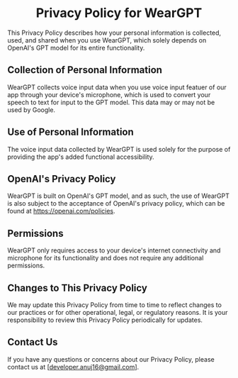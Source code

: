 <h1 align="center">Privacy Policy for WearGPT</h1>

This Privacy Policy describes how your personal information is collected, used, and shared when you use WearGPT, which solely depends on OpenAI's GPT model for its entire functionality.

## Collection of Personal Information

WearGPT collects voice input data when you use voice input featuer of our app through your device's microphone, which is used to convert your speech to text for input to the GPT model. This data may or may not be used by Google.

## Use of Personal Information

The voice input data collected by WearGPT is used solely for the purpose of providing the app's added functional accessibility.

## OpenAI's Privacy Policy

WearGPT is built on OpenAI's GPT model, and as such, the use of WearGPT is also subject to the acceptance of OpenAI's privacy policy, which can be found at https://openai.com/policies.

## Permissions

WearGPT only requires access to your device's internet connectivity and microphone for its functionality and does not require any additional permissions.

## Changes to This Privacy Policy

We may update this Privacy Policy from time to time to reflect changes to our practices or for other operational, legal, or regulatory reasons. It is your responsibility to review this Privacy Policy periodically for updates.

## Contact Us

If you have any questions or concerns about our Privacy Policy, please contact us at [developer.anuj16@gmail.com].
